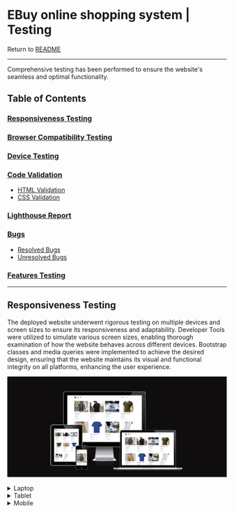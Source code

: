 # EBuy online shopping system | Testing

Return to [README](README.md)
- - -
Comprehensive testing has been performed to ensure the website's seamless and optimal functionality.

## Table of Contents
### [Responsiveness Testing](#responsiveness-testing-1)
### [Browser Compatibility Testing](#browser-compatibility-testing-1)
### [Device Testing](#device-testing-1)
### [Code Validation](#code-validation-1)
* [HTML Validation](#html-validation)
* [CSS Validation](#css-validation)
### [Lighthouse Report](#lighthouse-report-1)
### [Bugs](#bugs-1)
* [Resolved Bugs](#resolved-bugs)
* [Unresolved Bugs](#unresolved-bug)
### [Features Testing](#features-testing-1)

---

## Responsiveness Testing

The deployed website underwent rigorous testing on multiple devices and screen sizes to ensure its responsiveness and adaptability. Developer Tools were utilized to simulate various screen sizes, enabling thorough examination of how the website behaves across different devices. Bootstrap classes and media queries were implemented to achieve the desired design, ensuring that the website maintains its visual and functional integrity on all platforms, enhancing the user experience.

![Am I Responsive](documentation/Testing/Responsive/am_i_responsive.png)

<details>
<summary> Laptop
</summary>

![Laptop](documentation/Testing/Responsive/laptop.png)
</details>

<details>
<summary> Tablet
</summary>

![Tablet](documentation/Testing/Responsive/Tab.png)
</details>

<details>
<summary> Mobile
</summary>

![Mobile](documentation/Testing/Responsive/Mobile.png)
</details>